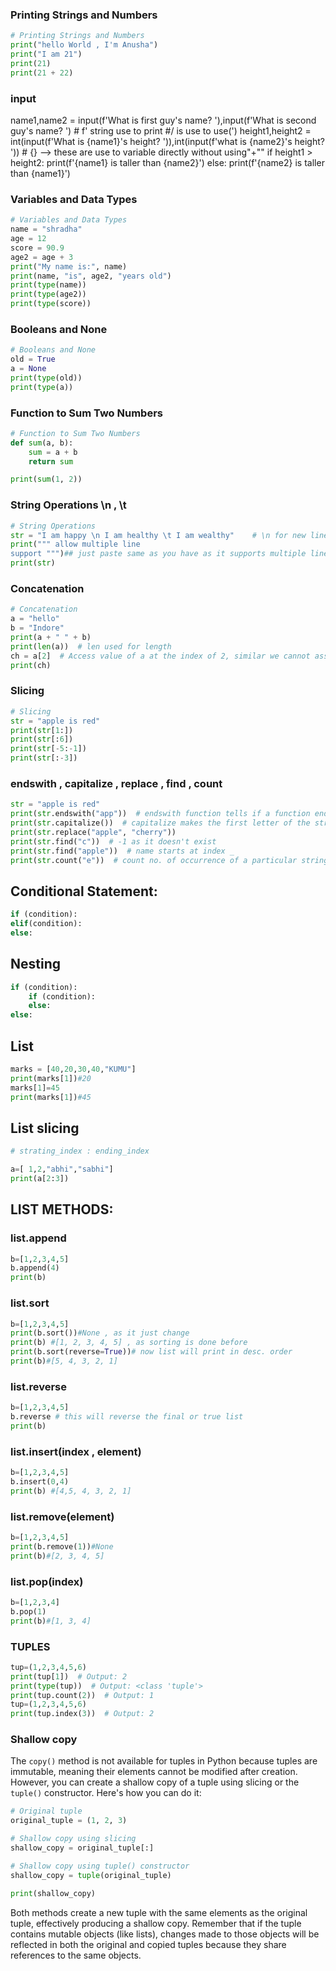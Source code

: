 ###  Printing Strings and Numbers
```python
# Printing Strings and Numbers
print("hello World , I'm Anusha")
print("I am 21")
print(21)
print(21 + 22)
```
### input
name1,name2 = input(f'What is first guy\'s name? '),input(f'What is second guy\'s name? ') # f' string use to print #/ is use to use(')
height1,height2 = int(input(f'What is {name1}\'s height?  ')),int(input(f'what is {name2}\'s height? ')) # {} --> these are use to variable directly without using"+""
if height1 > height2:
  print(f'{name1} is taller than {name2}')
else:
  print(f'{name2} is taller than {name1}')
  
### Variables and Data Types
```python
# Variables and Data Types
name = "shradha"
age = 12
score = 90.9
age2 = age + 3
print("My name is:", name)
print(name, "is", age2, "years old")
print(type(name))
print(type(age2))
print(type(score))
```
### Booleans and None
```python
# Booleans and None
old = True
a = None
print(type(old))
print(type(a))
```
###  Function to Sum Two Numbers
```python
# Function to Sum Two Numbers
def sum(a, b):
    sum = a + b
    return sum

print(sum(1, 2))
```
### String Operations \n , \t
```python
# String Operations
str = "I am happy \n I am healthy \t I am wealthy"    # \n for new line and \t for tab
print(""" allow multiple line
support """)## just paste same as you have as it supports multiple lines
print(str)
```
### Concatenation
```python
# Concatenation
a = "hello"
b = "Indore"
print(a + " " + b)
print(len(a))  # len used for length
ch = a[2]  # Access value of a at the index of 2, similar we cannot assign the value
print(ch)
```
###  Slicing

```python
# Slicing
str = "apple is red"
print(str[1:])
print(str[:6])
print(str[-5:-1])
print(str[:-3])
```
### endswith , capitalize , replace , find , count
```python
str = "apple is red"
print(str.endswith("app"))  # endswith function tells if a function ends with a particular string or not
print(str.capitalize())  # capitalize makes the first letter of the string capital.
print(str.replace("apple", "cherry"))
print(str.find("c"))  # -1 as it doesn't exist
print(str.find("apple"))  # name starts at index _
print(str.count("e"))  # count no. of occurrence of a particular string
```
## Conditional Statement:
```python
if (condition):
elif(condition):
else:
```
## Nesting 
```python
if (condition): 
    if (condition):
    else:
else:
```
## List
```python
marks = [40,20,30,40,"KUMU"]
print(marks[1])#20
marks[1]=45
print(marks[1])#45
```
## List slicing 
```python
# strating_index : ending_index

a=[ 1,2,"abhi","sabhi"]
print(a[2:3])
```
## LIST METHODS:

### list.append
```python
b=[1,2,3,4,5]
b.append(4)
print(b)
```
### list.sort
```python
b=[1,2,3,4,5]
print(b.sort())#None , as it just change 
print(b) #[1, 2, 3, 4, 5] , as sorting is done before
print(b.sort(reverse=True))# now list will print in desc. order
print(b)#[5, 4, 3, 2, 1]
```
### list.reverse
```python
b=[1,2,3,4,5]
b.reverse # this will reverse the final or true list
print(b)
```
### list.insert(index , element)
```python
b=[1,2,3,4,5]
b.insert(0,4)
print(b) #[4,5, 4, 3, 2, 1]
```
### list.remove(element)
```python
b=[1,2,3,4,5]
print(b.remove(1))#None
print(b)#[2, 3, 4, 5]
```
### list.pop(index)
```python
b=[1,2,3,4]
b.pop(1)
print(b)#[1, 3, 4]
```


### TUPLES 

```python
tup=(1,2,3,4,5,6)
print(tup[1])  # Output: 2
print(type(tup))  # Output: <class 'tuple'>
print(tup.count(2))  # Output: 1
tup=(1,2,3,4,5,6)
print(tup.index(3))  # Output: 2
```
### Shallow copy 
The `copy()` method is not available for tuples in Python because tuples are immutable, meaning their elements cannot be modified after creation. However, you can create a shallow copy of a tuple using slicing or the `tuple()` constructor. Here's how you can do it:

```python
# Original tuple
original_tuple = (1, 2, 3)

# Shallow copy using slicing
shallow_copy = original_tuple[:]

# Shallow copy using tuple() constructor
shallow_copy = tuple(original_tuple)

print(shallow_copy)
```

Both methods create a new tuple with the same elements as the original tuple, effectively producing a shallow copy. Remember that if the tuple contains mutable objects (like lists), changes made to those objects will be reflected in both the original and copied tuples because they share references to the same objects.

